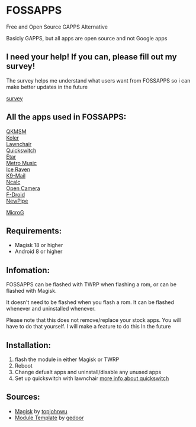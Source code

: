 # FOSSAPPS

Free and Open Source GAPPS Alternative

Basicly GAPPS, but all apps are open source and not Google apps

## I need your help! If you can, please fill out my survey!

 The survey helps me understand what users want from FOSSAPPS so i can make better updates in the future

[survey](https://forms.gle/LdYKSE4owmpXYc9S8)




## All the apps used in FOSSAPPS:

[QKMSM](https://github.com/moezbhatti/qksms)  
[Koler](https://github.com/Chooloo/call_manage)  
[Lawnchair](https://github.com/raphtlw/Lawnchair)  
[Quickswitch](https://github.com/skittles9823/QuickSwitch)  
[Etar](https://github.com/Etar-Group/Etar-Calendar)  
[Metro Music](https://github.com/MuntashirAkon/Metro)  
[Ice Raven](https://github.com/fork-maintainers/iceraven-browser)  
[K9-Mail](https://k9mail.app/)  
[Ncalc](https://github.com/tranleduy2000/ncalc)  
[Open Camera](https://opencamera.org.uk/)  
[F-Droid](https://f-droid.org/)  
[NewPipe](https://github.com/TeamNewPipe/NewPipe)

[MicroG](https://github.com/microg/)

## Requirements:

* Magisk 18 or higher
* Android 8 or higher
    
## Infomation:
FOSSAPPS can be flashed with TWRP when flashing a rom, or can be flashed with Magisk.

It doesn't need to be flashed when you flash a rom. It can be flashed whenever and uninstalled whenever.

Please note that this does not remove/replace your stock apps. You will have to do that yourself. I will make a feature to do this In the future

## Installation:

1. flash the module in either Magisk or TWRP
2. Reboot
3. Change defualt apps and uninstall/disable any unused apps
3. Set up quickswitch with lawnchair [more info about quickswitch](https://github.com/skittles9823/QuickSwitch#installation)

## Sources:

   * [Magisk](https://github.com/topjohnwu/Magisk) by [topjohnwu](https://github.com/topjohnwu)
   * [Module Template](https://github.com/gedoor/magisk-module-template) by [gedoor](https://github.com/gedoor)
 
 
